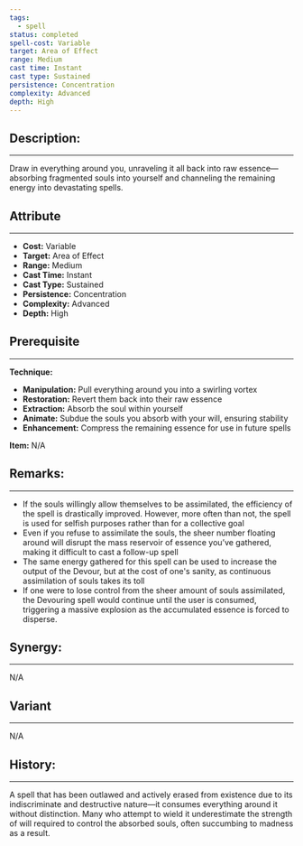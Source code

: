 ```yaml
---
tags:
  - spell
status: completed
spell-cost: Variable
target: Area of Effect
range: Medium
cast time: Instant
cast type: Sustained
persistence: Concentration
complexity: Advanced
depth: High
---
```

## Description:  
---  
Draw in everything around you, unraveling it all back into raw essence—absorbing fragmented souls into yourself and channeling the remaining energy into devastating spells.  
  
## Attribute  
___  
- __Cost:__ Variable  
- __Target:__ Area of Effect  
- __Range:__ Medium  
- __Cast Time:__ Instant  
- __Cast Type:__ Sustained  
- __Persistence:__ Concentration  
- __Complexity:__ Advanced  
- __Depth:__ High  
  
## Prerequisite  
___  
  
__Technique:__  
  
- __Manipulation:__ Pull everything around you into a swirling vortex  
- __Restoration:__ Revert them back into their raw essence  
- __Extraction:__ Absorb the soul within yourself  
- __Animate:__ Subdue the souls you absorb with your will, ensuring stability  
- __Enhancement:__ Compress the remaining essence for use in future spells  
  
__Item:__ N/A  
  
## Remarks:  
___  
- If the souls willingly allow themselves to be assimilated, the efficiency of the spell is drastically improved. However, more often than not, the spell is used for selfish purposes rather than for a collective goal  
- Even if you refuse to assimilate the souls, the sheer number floating around will disrupt the mass reservoir of essence you’ve gathered, making it difficult to cast a follow-up spell  
- The same energy gathered for this spell can be used to increase the output of the Devour, but at the cost of one's sanity, as continuous assimilation of souls takes its toll  
- If one were to lose control from the sheer amount of souls assimilated, the Devouring spell would continue until the user is consumed, triggering a massive explosion as the accumulated essence is forced to disperse.  
  
## Synergy:  
___  
N/A  
  
## Variant  
___  
N/A  
  
## History:  
___  
A spell that has been outlawed and actively erased from existence due to its indiscriminate and destructive nature—it consumes everything around it without distinction. Many who attempt to wield it underestimate the strength of will required to control the absorbed souls, often succumbing to madness as a result.
